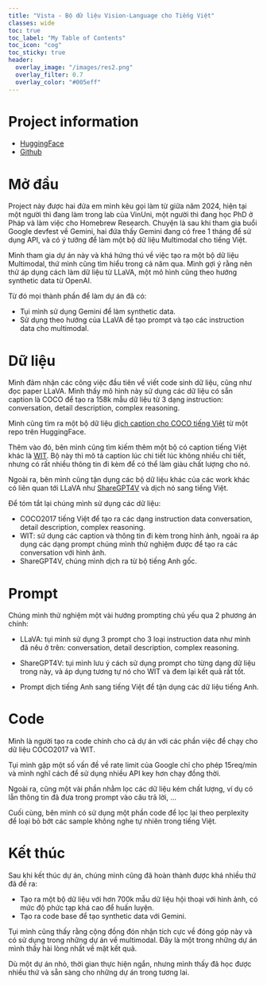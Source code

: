 ```yaml
---
title: "Vista - Bộ dữ liệu Vision-Language cho Tiếng Việt"
classes: wide
toc: true
toc_label: "My Table of Contents"
toc_icon: "cog"
toc_sticky: true
header:
  overlay_image: "/images/res2.png"
  overlay_filter: 0.7
  overlay_color: "#005eff"
---
```


# Project information

- [HuggingFace](https://huggingface.co/datasets/Vi-VLM/Vista)
- [Github](https://github.com/Oztobuzz/Vista/tree/main)

# Mở đầu

Project này được hai đứa em mình kêu gọi làm từ giữa năm 2024, hiện tại một người thì đang làm trong lab của VinUni, một người thì đang học PhD ở Pháp và làm việc cho Homebrew Research. Chuyện là sau khi tham gia buổi Google devfest về Gemini, hai đứa thấy Gemini đang có free 1 tháng để sử dụng API, và có ý tưởng để làm một bộ dữ liệu Multimodal cho tiếng Việt.

Mình tham gia dự án này và khá hứng thú về việc tạo ra một bộ dữ liệu Multimodal, thứ mình cũng tìm hiểu trong cả năm qua. Mình gợi ý rằng nên thử áp dụng cách làm dữ liệu từ LLaVA, một mô hình cũng theo hướng synthetic data từ OpenAI.

Từ đó mọi thành phần để làm dự án đã có:
- Tụi mình sử dụng Gemini để làm synthetic data.
- Sử dụng theo hướng của LLaVA để tạo prompt và tạo các instruction data cho multimodal.

# Dữ liệu

Mình đảm nhận các công việc đầu tiên về viết code sinh dữ liệu, cũng như đọc paper LLaVA. Mình thấy mô hình này sử dụng các dữ liệu có sẵn caption là COCO để tạo ra 158k mẫu dữ liệu từ 3 dạng instruction: conversation, detail description, complex reasoning.

Mình cũng tìm ra một bộ dữ liệu [dịch caption cho COCO tiếng Việt](https://huggingface.co/datasets/dinhanhx/coco-2017-vi) từ một repo trên HuggingFace.

Thêm vào đó, bên mình cũng tìm kiếm thêm một bộ có caption tiếng Việt khác là [WIT](https://huggingface.co/datasets/google/wit). Bộ này thì mô tả caption lúc chi tiết lúc không nhiều chi tiết, nhưng có rất nhiều thông tin đi kèm để có thể làm giàu chất lượng cho nó.

Ngoài ra, bên mình cũng tận dụng các bộ dữ liệu khác của các work khác có liên quan tới LLaVA như [ShareGPT4V](https://sharegpt4v.github.io/) và dịch nó sang tiếng Việt.

Để tóm tắt lại chúng mình sử dụng các dữ liệu:

- COCO2017 tiếng Việt để tạo ra các dạng instruction data conversation, detail description, complex reasoning.
- WIT: sử dụng các caption và thông tin đi kèm trong hình ảnh, ngoài ra áp dụng các dạng prompt chúng mình thử nghiệm được để tạo ra các conversation với hình ảnh.
- ShareGPT4V, chúng mình dịch ra từ bộ tiếng Anh gốc.

# Prompt

Chúng mình thử nghiệm một vài hướng prompting chủ yếu qua 2 phương án chính:

- LLaVA: tụi mình sử dụng 3 prompt cho 3 loại instruction data như mình đã nêu ở trên: conversation, detail description, complex reasoning.
- ShareGPT4V: tụi mình lưu ý cách sử dụng prompt cho từng dạng dữ liệu trong này, và áp dụng tương tự nó cho WIT và đem lại kết quả rất tốt.

- Prompt dịch tiếng Anh sang tiếng Việt để tận dụng các dữ liệu tiếng Anh.

# Code

Mình là người tạo ra code chính cho cả dự án với các phần việc để chạy cho dữ liệu COCO2017 và WIT.

Tụi mình gặp một số vấn đề về rate limit của Google chỉ cho phép 15req/min và mình nghĩ cách để sử dụng nhiều API key hơn chạy đồng thời.

Ngoài ra, cũng một vài phần nhằm lọc các dữ liệu kém chất lượng, ví dụ có lẫn thông tin đã đưa trong prompt vào câu trả lời, ...

Cuối cùng, bên mình có sử dụng một phần code để lọc lại theo perplexity để loại bỏ bớt các sample không nghe tự nhiên trong tiếng Việt.

# Kết thúc

Sau khi kết thúc dự án, chúng mình cũng đã hoàn thành được khá nhiều thứ đã đề ra:

- Tạo ra một bộ dữ liệu với hơn 700k mẫu dữ liệu hội thoại với hình ảnh, có mức độ phức tạp khá cao để huấn luyện.
- Tạo ra code base để tạo synthetic data với Gemini.

Tụi mình cũng thấy rằng cộng đồng đón nhận tích cực về đóng góp này và có sử dụng trong những dự án về multimodal. Đây là một trong những dự án mình thấy hài lòng nhất về mặt kết quả.

Dù một dự án nhỏ, thời gian thực hiện ngắn, nhưng mình thấy đã học được nhiều thứ và sẵn sàng cho những dự án trong tương lai.